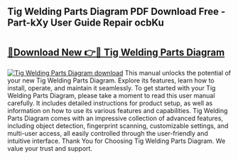 ## Tig Welding Parts Diagram PDF Download Free - Part-kXy User Guide Repair ocbKu

# <h2><a href="http://dfs5pck.blite.top/?on=Tig+Welding+Parts+Diagram">🔗Download New 👉🔴 Tig Welding Parts Diagram</a></h2>

[![Tig Welding Parts Diagram download](https://i.imgur.com/lujVjoI.png)](http://dfs5pck.blite.top/?on=Tig+Welding+Parts+Diagram)
This manual unlocks the potential of your new Tig Welding Parts Diagram. Explore its features, learn how to install, operate, and maintain it seamlessly. To get started with your Tig Welding Parts Diagram, please take a moment to read this user manual carefully. It includes detailed instructions for product setup, as well as information on how to use its various features and capabilities. Tig Welding Parts Diagram comes with an impressive collection of advanced features, including object detection, fingerprint scanning, customizable settings, and multi-user access, all easily controlled through the user-friendly and intuitive interface. Thank You for Choosing Tig Welding Parts Diagram. We value your trust and support.
